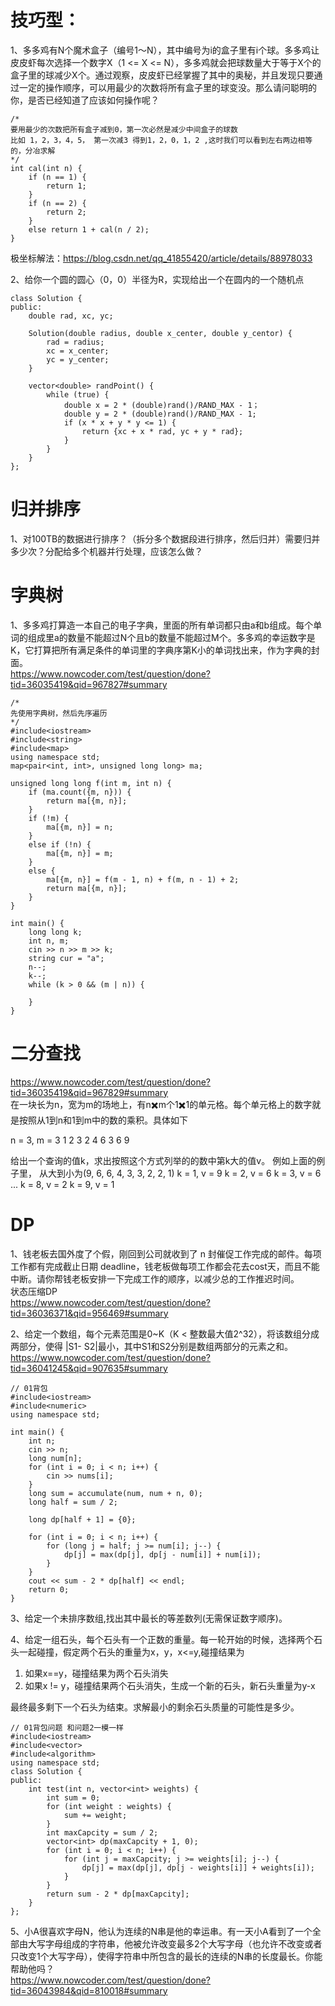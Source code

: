 # 技巧型：
1、多多鸡有N个魔术盒子（编号1～N），其中编号为i的盒子里有i个球。多多鸡让皮皮虾每次选择一个数字X（1 <= X <= N），多多鸡就会把球数量大于等于X个的盒子里的球减少X个。通过观察，皮皮虾已经掌握了其中的奥秘，并且发现只要通过一定的操作顺序，可以用最少的次数将所有盒子里的球变没。那么请问聪明的你，是否已经知道了应该如何操作呢？  
```
/* 
要用最少的次数把所有盒子减到0，第一次必然是减少中间盒子的球数
比如 1，2，3，4，5， 第一次减3 得到1，2，0，1，2 ,这时我们可以看到左右两边相等的，分冶求解
*/
int cal(int n) {
    if (n == 1) {
        return 1;
    }
    if (n == 2) {
        return 2;
    }
    else return 1 + cal(n / 2);
}
```
极坐标解法：https://blog.csdn.net/qq_41855420/article/details/88978033  

2、给你一个圆的圆心（0，0）半径为R，实现给出一个在圆内的一个随机点  
```
class Solution {
public:
    double rad, xc, yc;
    
    Solution(double radius, double x_center, double y_centor) {
        rad = radius;
        xc = x_center;
        yc = y_center;
    }

    vector<double> randPoint() {
        while (true) {
            double x = 2 * (double)rand()/RAND_MAX - 1；
            double y = 2 * (double)rand()/RAND_MAX - 1;
            if (x * x + y * y <= 1) {
                return {xc + x * rad, yc + y * rad};
            }
        }
    }
};
```

# 归并排序
1、对100TB的数据进行排序？（拆分多个数据段进行排序，然后归并）需要归并多少次？分配给多个机器并行处理，应该怎么做？  


# 字典树
1、多多鸡打算造一本自己的电子字典，里面的所有单词都只由a和b组成。每个单词的组成里a的数量不能超过N个且b的数量不能超过M个。多多鸡的幸运数字是K，它打算把所有满足条件的单词里的字典序第K小的单词找出来，作为字典的封面。  
https://www.nowcoder.com/test/question/done?tid=36035419&qid=967827#summary  
```
/*
先使用字典树，然后先序遍历
*/
#include<iostream>
#include<string>
#include<map>
using namespace std;
map<pair<int, int>, unsigned long long> ma;

unsigned long long f(int m, int n) {
    if (ma.count({m, n})) {
        return ma[{m, n}];
    }
    if (!m) {
        ma[{m, n}] = n;
    }
    else if (!n) {
        ma[{m, n}] = m;
    }
    else {
        ma[{m, n}] = f(m - 1, n) + f(m, n - 1) + 2;
        return ma[{m, n}];
    }
}

int main() {
    long long k;
    int n, m;
    cin >> n >> m >> k;
    string cur = "a";
    n--;
    k--;
    while (k > 0 && (m | n)) {

    }
}
```

# 二分查找
https://www.nowcoder.com/test/question/done?tid=36035419&qid=967829#summary  
在一块长为n，宽为m的场地上，有n✖️m个1✖️1的单元格。每个单元格上的数字就是按照从1到n和1到m中的数的乘积。具体如下

n = 3, m = 3
1   2   3
2   4   6
3   6   9

给出一个查询的值k，求出按照这个方式列举的的数中第k大的值v。
例如上面的例子里，
从大到小为(9, 6, 6, 4, 3, 3, 2, 2, 1)
k = 1, v = 9
k = 2, v = 6
k = 3, v = 6
...
k = 8, v = 2
k = 9, v = 1

# DP
1、钱老板去国外度了个假，刚回到公司就收到了 n 封催促工作完成的邮件。每项工作都有完成截止日期 deadline，钱老板做每项工作都会花去cost天，而且不能中断。请你帮钱老板安排一下完成工作的顺序，以减少总的工作推迟时间。  
状态压缩DP  
https://www.nowcoder.com/test/question/done?tid=36036371&qid=956469#summary  


2、给定一个数组，每个元素范围是0~K（K < 整数最大值2^32），将该数组分成两部分，使得 |S1- S2|最小，其中S1和S2分别是数组两部分的元素之和。  
https://www.nowcoder.com/test/question/done?tid=36041245&qid=907635#summary  
```
// 01背包
#include<iostream>
#include<numeric>
using namespace std;

int main() {
    int n;
    cin >> n;
    long num[n];
    for (int i = 0; i < n; i++) {
        cin >> nums[i];
    }
    long sum = accumulate(num, num + n, 0);
    long half = sum / 2;

    long dp[half + 1] = {0};

    for (int i = 0; i < n; i++) {
        for (long j = half; j >= num[i]; j--) {
            dp[j] = max(dp[j], dp[j - num[i]] + num[i]);
        }
    }
    cout << sum - 2 * dp[half] << endl;
    return 0;
}
```

3、给定一个未排序数组,找出其中最长的等差数列(无需保证数字顺序)。  


4、给定一组石头，每个石头有一个正数的重量。每一轮开始的时候，选择两个石头一起碰撞，假定两个石头的重量为x，y，x<=y,碰撞结果为
1. 如果x==y，碰撞结果为两个石头消失
2. 如果x != y，碰撞结果两个石头消失，生成一个新的石头，新石头重量为y-x

最终最多剩下一个石头为结束。求解最小的剩余石头质量的可能性是多少。  
```
// 01背包问题 和问题2一模一样
#include<iostream>
#include<vector>
#include<algorithm>
using namespace std;
class Solution {
public:
    int test(int n, vector<int> weights) {
        int sum = 0;
        for (int weight : weights) {
            sum += weight;
        }
        int maxCapcity = sum / 2;
        vector<int> dp(maxCapcity + 1, 0);
        for (int i = 0; i < n; i++) {
            for (int j = maxCapcity; j >= weights[i]; j--) {
                dp[j] = max(dp[j], dp[j - weights[i]] + weights[i]);
            }
        }
        return sum - 2 * dp[maxCapcity];
    }
};
```

5、小A很喜欢字母N，他认为连续的N串是他的幸运串。有一天小A看到了一个全部由大写字母组成的字符串，他被允许改变最多2个大写字母（也允许不改变或者只改变1个大写字母），使得字符串中所包含的最长的连续的N串的长度最长。你能帮助他吗？  
https://www.nowcoder.com/test/question/done?tid=36043984&qid=810018#summary  